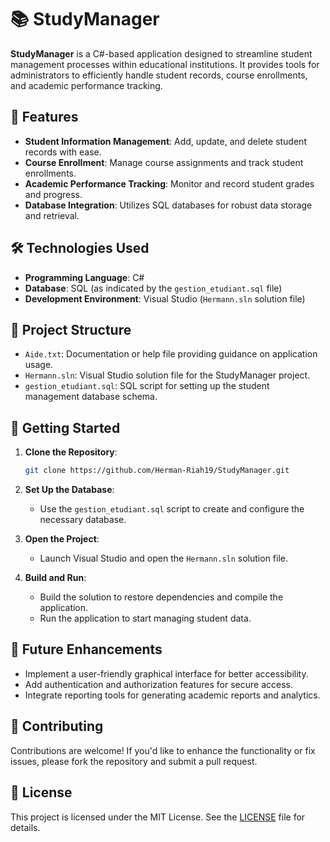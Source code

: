 # 📚 StudyManager

**StudyManager** is a C#-based application designed to streamline student management processes within educational institutions. It provides tools for administrators to efficiently handle student records, course enrollments, and academic performance tracking.

## 🧰 Features

- **Student Information Management**: Add, update, and delete student records with ease.
- **Course Enrollment**: Manage course assignments and track student enrollments.
- **Academic Performance Tracking**: Monitor and record student grades and progress.
- **Database Integration**: Utilizes SQL databases for robust data storage and retrieval.

## 🛠️ Technologies Used

- **Programming Language**: C#
- **Database**: SQL (as indicated by the `gestion_etudiant.sql` file)
- **Development Environment**: Visual Studio (`Hermann.sln` solution file)

## 📂 Project Structure

- `Aide.txt`: Documentation or help file providing guidance on application usage.
- `Hermann.sln`: Visual Studio solution file for the StudyManager project.
- `gestion_etudiant.sql`: SQL script for setting up the student management database schema.

## 🚀 Getting Started

1. **Clone the Repository**:
   ```bash
   git clone https://github.com/Herman-Riah19/StudyManager.git
   ```

2. **Set Up the Database**:
   - Use the `gestion_etudiant.sql` script to create and configure the necessary database.

3. **Open the Project**:
   - Launch Visual Studio and open the `Hermann.sln` solution file.

4. **Build and Run**:
   - Build the solution to restore dependencies and compile the application.
   - Run the application to start managing student data.

## 📌 Future Enhancements

- Implement a user-friendly graphical interface for better accessibility.
- Add authentication and authorization features for secure access.
- Integrate reporting tools for generating academic reports and analytics.

## 🤝 Contributing

Contributions are welcome! If you'd like to enhance the functionality or fix issues, please fork the repository and submit a pull request.

## 📄 License

This project is licensed under the MIT License. See the [LICENSE](LICENSE) file for details.
